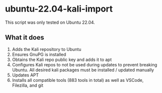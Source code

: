 # ubuntu-22.04-kali-import

This script was only tested on Ubuntu 22.04.  

## What it does
1.  Adds the Kali repository to Ubuntu
2.  Ensures GnuPG is installed
3.  Obtains the Kali repo public key and adds it to apt
4.  Configures Kali repos to not be used during updates to prevent breaking Ubuntu. All desired kali packages must be installed / updated manually
5.  Updates APT
6.  Installs all compatible tools (883 tools in total) as well as VSCode, Filezilla, and git

